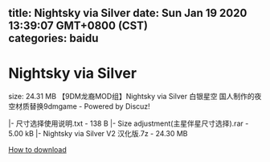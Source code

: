 
title: Nightsky via Silver
date: Sun Jan 19 2020 13:39:07 GMT+0800 (CST)    
categories: baidu
---

# Nightsky via Silver
size: 24.31 MB
 【9DM龙裔MOD组】Nightsky via Silver 白银星空 国人制作的夜空材质替换9dmgame - Powered by Discuz!
 
|- 尺寸选择使用说明.txt - 138 B
|- Size adjustment(主星伴星尺寸选择).rar - 5.00 kB
|- Nightsky via Silver V2 汉化版.7z - 24.30 MB

[How to download](https://bpcam.bemobtrk.com/go/2ceec3aa-1ca2-46d6-b9ff-aaa5c184517c?jno=4898)